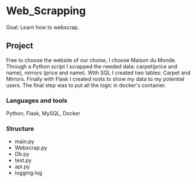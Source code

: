 # Web_Scrapping

Goal: Learn how to webscrap. 

## Project 

Free to choose the website of our choise, I choose Maison du Monde. Through a Python script I scrapped the needed data: carpet(price and name), mirrors (price and name). 
With SQL I created two tables: Carpet and Mirrors. 
Finally with Flask I created roots to show my data to my potential users. 
The final step was to put all the logic in docker's container. 

### Languages and tools 

Python, Flask, MySQL, Docker

### Structure 
 - main.py 
 - Webscrap.py 
 - Db.py 
 - test.py 
 - api.py 
 - logging.log 
